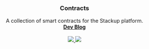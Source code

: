 <p align="center">
  <h3 align="center">Contracts</h3>
  <p align="center">
    A collection of smart contracts for the Stackup platform.
    <br />
    <a href="https://stackup.substack.com/"><strong>Dev Blog</strong></a>
    <br />
    <br />
    <a href="https://github.com/stackupfinance/contracts/actions/workflows/ci.js.yml">
      <img src="https://github.com/stackupfinance/contracts/actions/workflows/ci.js.yml/badge.svg" />
    </a>
    <a href="https://codecov.io/gh/stackupfinance/contracts">
      <img src="https://codecov.io/gh/stackupfinance/contracts/branch/master/graph/badge.svg?token=18U831QJS8" />
    </a>
  </p>
</p>
